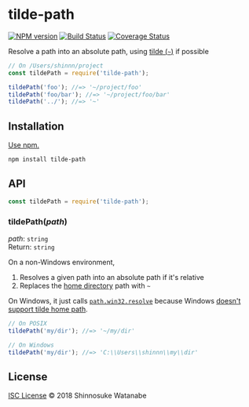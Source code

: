 # tilde-path

[![NPM version](https://img.shields.io/npm/v/tilde-path.svg)](https://www.npmjs.com/package/tilde-path)
[![Build Status](https://travis-ci.org/shinnn/tilde-path.svg?branch=master)](https://travis-ci.org/shinnn/tilde-path)
[![Coverage Status](https://img.shields.io/coveralls/shinnn/tilde-path.svg)](https://coveralls.io/r/shinnn/tilde-path)

Resolve a path into an absolute path, using [tilde (`~`)](https://www.gnu.org/software/libc/manual/html_node/Tilde-Expansion.html) if possible

```javascript
// On /Users/shinnn/project
const tildePath = require('tilde-path');

tildePath('foo'); //=> '~/project/foo'
tildePath('foo/bar'); //=> '~/project/foo/bar'
tildePath('../'); //=> '~'
```

## Installation

[Use npm.](https://docs.npmjs.com/cli/install)

```
npm install tilde-path
```

## API

```javascript
const tildePath = require('tilde-path');
```

### tildePath(*path*)

*path*: `string`  
Return: `string`

On a non-Windows environment,

1. Resolves a given path into an absolute path if it's relative
2. Replaces the [home directory](https://nodejs.org/api/os.html#os_os_homedir) path with `~`

On Windows, it just calls [`path.win32.resolve`](https://nodejs.org/api/path.html#path_path_resolve_paths) because Windows [doesn't support tilde home path](https://superuser.com/a/60421).

```javascript
// On POSIX
tildePath('my/dir'); //=> '~/my/dir'

// On Windows
tildePath('my/dir'); //=> 'C:\\Users\\shinnn\\my\\dir'
```

## License

[ISC License](./LICENSE) © 2018 Shinnosuke Watanabe

